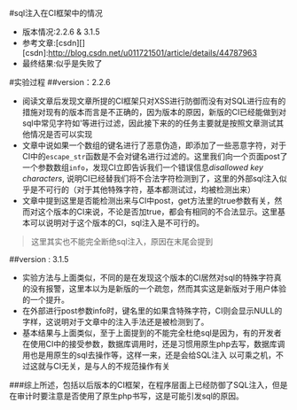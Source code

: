 #sql注入在CI框架中的情况
- 版本情况:2.2.6 & 3.1.5
- 参考文章:[csdn][]
[csdn]:http://blog.csdn.net/u011721501/article/details/44787963
- 最终结果:似乎是失败了

#实验过程
##version：2.2.6
- 阅读文章后发现文章所提的CI框架只对XSS进行防御而没有对SQL进行应有的措施对现有的版本而言是不正确的，因为版本的原因，新版的CI已经能做到对sql中常见字符如'等进行过滤，因此接下来的的任务主要就是按照文章测试其他情况是否可以实现
- 文章中说如果一个数组的键名进行了恶意伪造，即添加了一些恶意字符，对于CI中的`escape_str`函数是不会对键名进行过滤的。这里我们向一个页面post了一个参数数组`info`，发现CI立即告诉我们一个错误信息*disallowed key characters*,
  说明CI已经替我们将不合法字符检测到了，这里的外部sql注入似乎是不可行的（对于其他特殊字符，基本都测试过，均被检测出来）
- 文章中提到这里是否能检测出来与CI中post，get方法里的true参数有关，然而对这个版本的CI来说，不论是否加true，都会有相同的不合法显示。这里基本可以说明对于这个版本的CI，sql注入是不可行的。

> 这里其实也不能完全断绝sql注入，原因在末尾会提到

##version : 3.1.5
- 实验方法与上面类似，不同的是在发现这个版本的CI居然对sql的特殊字符真的没有报警，这里本以为是新版的一个疏忽，然而其实这是新版对于用户体验的一个提升。
- 在外部进行post参数info时，键名里的如果含特殊字符，CI则会显示NULL的字样，这说明对于文章中的注入手法还是被检测到了。
- 基本结果与上面类似，至于上面提到的不能完全杜绝sql是因为，有的开发者在使用CI中的接受参数，数据库调用时，还是习惯用原生php去写，数据库调用也是用原生的sql去操作等，这样一来，还是会给SQL注入
  以可乘之机，不过这就与CI无关，是与人的不规范操作有关

###综上所述，包括以后版本的CI框架，在程序层面上已经防御了SQL注入，但是在审计时要注意是否使用了原生php书写，这是可能引发sql的原因。